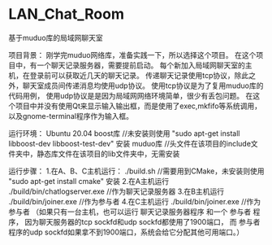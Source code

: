 # LAN_Chat_Room
基于muduo库的局域网聊天室

项目背景：
刚学完muduo网络库，准备实践一下，所以选择这个项目。
在这个项目中，有一个聊天记录服务器，需要提前启动。
每个新加入局域网聊天室的主机，在登录前可以获取近几天的聊天记录。
传递聊天记录使用tcp协议，除此之外，聊天室成员间传递消息均使用udp协议。
使用tcp协议是为了复用muduo库的代码用例，
使用udp协议是是因为局域网网络环境简单，很少有丢包问题。
在这个项目中并没有使用Qt来显示输入输出框，而是使用了exec,mkfifo等系统调用，以及gnome-terminal程序作为输入框。

运行环境：
Ubuntu 20.04
boost库      //未安装则使用 "sudo apt-get install libboost-dev libboost-test-dev" 安装
muduo库      //头文件在该项目的include文件夹中，静态库文件在该项目的lib文件夹中，无需安装

运行步骤：
1.在A、B、C主机运行：
./build.sh  //需要用到CMake，未安装则使用 "sudo apt-get install cmake" 安装
2.在A主机运行
./build/bin/chatlogserver.exe       //作为聊天记录服务器
3.在B主机运行
./build/bin/joiner.exe <your name>  //作为参与者
4.在C主机运行
./build/bin/joiner.exe <your name>  //作为参与者
（如果只有一台主机，也可以运行 聊天记录服务器程序 和一个 参与者 程序，
因为聊天服务器的tcp sockfd和udp sockfd都使用了1900端口，
而 参与者 程序的udp sockfd如果拿不到1900端口，系统会给它分配其他可用端口。）
